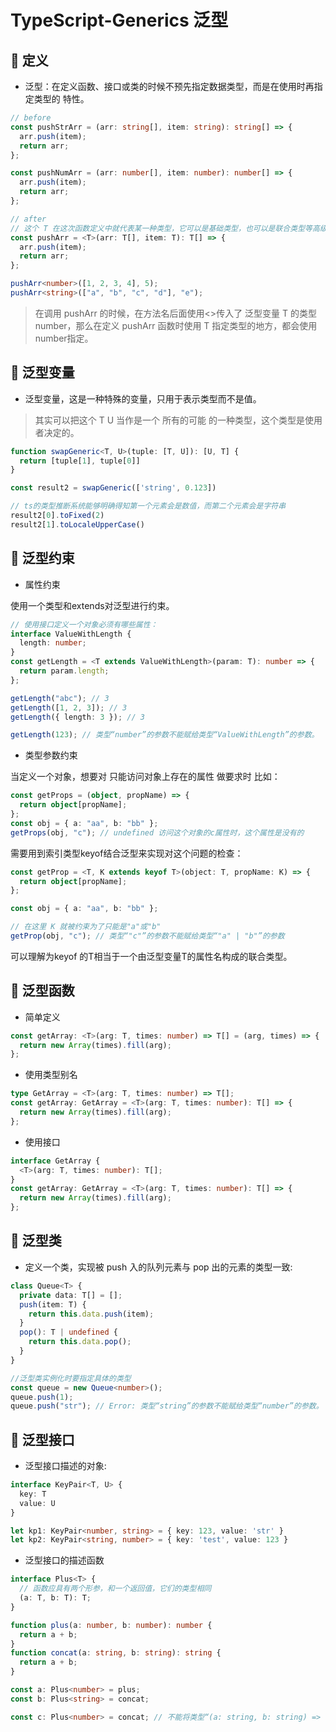 # TypeScript-Generics 泛型


## 📄 定义
- 泛型：在定义函数、接口或类的时候不预先指定数据类型，而是在使用时再指定类型的 特性。

``` ts
// before
const pushStrArr = (arr: string[], item: string): string[] => {
  arr.push(item);
  return arr;
};

const pushNumArr = (arr: number[], item: number): number[] => {
  arr.push(item);
  return arr;
};

// after
// 这个 T 在这次函数定义中就代表某一种类型，它可以是基础类型，也可以是联合类型等高级类型
const pushArr = <T>(arr: T[], item: T): T[] => {
  arr.push(item);
  return arr;
};

pushArr<number>([1, 2, 3, 4], 5);
pushArr<string>(["a", "b", "c", "d"], "e");

```

> 在调用 pushArr 的时候，在方法名后面使用<>传入了 泛型变量 T 的类型number，那么在定义 pushArr 函数时使用 T 指定类型的地方，都会使用number指定。



## 📄 泛型变量
- 泛型变量，这是一种特殊的变量，只用于表示类型而不是值。
> 其实可以把这个 T U 当作是一个 所有的可能 的一种类型，这个类型是使用者决定的。
``` ts
function swapGeneric<T, U>(tuple: [T, U]): [U, T] {
  return [tuple[1], tuple[0]]
}

const result2 = swapGeneric(['string', 0.123])

// ts的类型推断系统能够明确得知第一个元素会是数值，而第二个元素会是字符串
result2[0].toFixed(2)
result2[1].toLocaleUpperCase()
```

## 📄 泛型约束
- 属性约束

使用一个类型和extends对泛型进行约束。
``` ts
// 使用接口定义一个对象必须有哪些属性：
interface ValueWithLength {
  length: number;
}
const getLength = <T extends ValueWithLength>(param: T): number => {
  return param.length;
};

getLength("abc"); // 3
getLength([1, 2, 3]); // 3
getLength({ length: 3 }); // 3

getLength(123); // 类型“number”的参数不能赋给类型“ValueWithLength”的参数。
```

- 类型参数约束

当定义一个对象，想要对 只能访问对象上存在的属性 做要求时 比如：
``` ts
const getProps = (object, propName) => {
  return object[propName];
};
const obj = { a: "aa", b: "bb" };
getProps(obj, "c"); // undefined 访问这个对象的c属性时，这个属性是没有的
```

需要用到索引类型keyof结合泛型来实现对这个问题的检查：
``` ts
const getProp = <T, K extends keyof T>(object: T, propName: K) => {
  return object[propName];
};

const obj = { a: "aa", b: "bb" };

// 在这里 K 就被约束为了只能是"a"或"b"
getProp(obj, "c"); // 类型“"c"”的参数不能赋给类型“"a" | "b"”的参数
```

可以理解为keyof 的T相当于一个由泛型变量T的属性名构成的联合类型。

## 📄 泛型函数
- 简单定义
``` ts
const getArray: <T>(arg: T, times: number) => T[] = (arg, times) => {
  return new Array(times).fill(arg);
};
```

- 使用类型别名
``` ts
type GetArray = <T>(arg: T, times: number) => T[];
const getArray: GetArray = <T>(arg: T, times: number): T[] => {
  return new Array(times).fill(arg);
};
```


- 使用接口
```ts
interface GetArray {
  <T>(arg: T, times: number): T[];
}
const getArray: GetArray = <T>(arg: T, times: number): T[] => {
  return new Array(times).fill(arg);
};
```

## 📄 泛型类
- 定义一个类，实现被 push 入的队列元素与 pop 出的元素的类型一致:
``` ts
class Queue<T> {
  private data: T[] = [];
  push(item: T) {
    return this.data.push(item);
  }
  pop(): T | undefined {
    return this.data.pop();
  }
}

//泛型类实例化时要指定具体的类型
const queue = new Queue<number>();
queue.push(1);
queue.push("str"); // Error: 类型“string”的参数不能赋给类型“number”的参数。
```

## 📄 泛型接口
- 泛型接口描述的对象:
```ts
interface KeyPair<T, U> {
  key: T
  value: U
}

let kp1: KeyPair<number, string> = { key: 123, value: 'str' }
let kp2: KeyPair<string, number> = { key: 'test', value: 123 }
```

- 泛型接口的描述函数
``` ts
interface Plus<T> {
  // 函数应具有两个形参，和一个返回值，它们的类型相同
  (a: T, b: T): T;
}

function plus(a: number, b: number): number {
  return a + b;
}
function concat(a: string, b: string): string {
  return a + b;
}

const a: Plus<number> = plus;
const b: Plus<string> = concat;

const c: Plus<number> = concat; // 不能将类型“(a: string, b: string) => string”分配给类型“Plus<number>”。 参数“a”和“a” 的类型不兼容。
```

